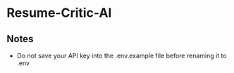 # Resume-Critic-AI

## Notes ##

- Do not save your API key into the .env.example file before renaming it to .env



